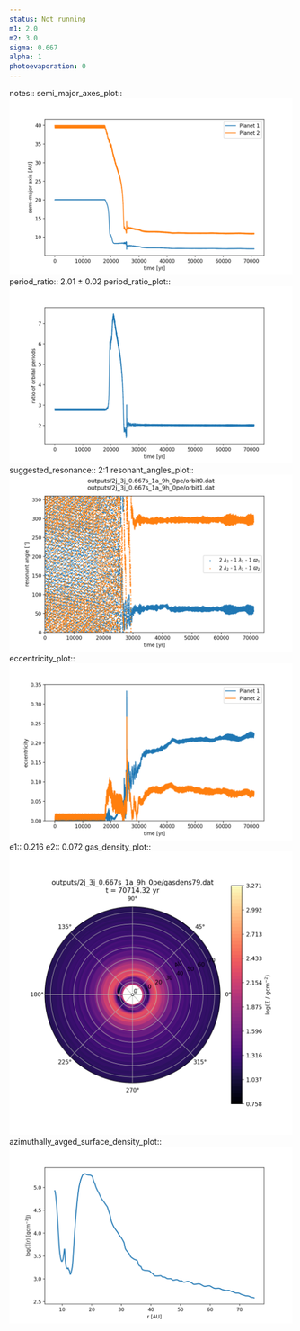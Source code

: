 ```yaml
---
status: Not running
m1: 2.0
m2: 3.0
sigma: 0.667
alpha: 1
photoevaporation: 0
---
```


notes::
semi_major_axes_plot:: ![semi_major_axes_2j_3j_0.667s_1a_9h_0pe.png](plots/semi_major_axes/semi_major_axes_2j_3j_0.667s_1a_9h_0pe.png)
period_ratio:: 2.01 ± 0.02
period_ratio_plot:: ![period_ratio_2j_3j_0.667s_1a_9h_0pe.png](plots/period_ratio/period_ratio_2j_3j_0.667s_1a_9h_0pe.png)
suggested_resonance:: 2:1
resonant_angles_plot:: ![resonant_angles_2j_3j_0.667s_1a_9h_0pe.png](plots/resonant_angles/resonant_angles_2j_3j_0.667s_1a_9h_0pe.png)
eccentricity_plot:: ![eccentricity_2j_3j_0.667s_1a_9h_0pe.png](plots/eccentricity/eccentricity_2j_3j_0.667s_1a_9h_0pe.png)
e1:: 0.216
e2:: 0.072
gas_density_plot:: ![gas_density_2j_3j_0.667s_1a_9h_0pe.png](plots/gas_density/gas_density_2j_3j_0.667s_1a_9h_0pe.png)
azimuthally_avged_surface_density_plot:: ![azimuthally_avged_surface_density_2j_3j_0.667s_1a_9h_0pe.png](plots/azimuthally_avged_surface_density/azimuthally_avged_surface_density_2j_3j_0.667s_1a_9h_0pe.png)
